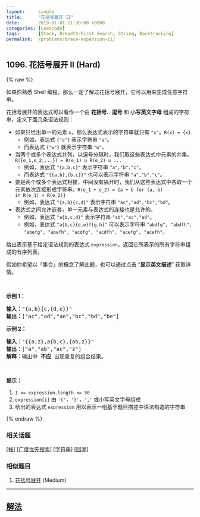 ```yaml
---
layout:     single
title:      "花括号展开 II"
date:       2019-01-01 21:30:00 +0800
categories: [Leetcode]
tags:       [Stack, Breadth-First Search, String, Backtracking]
permalink:  /problems/brace-expansion-ii/
---
```


## 1096. 花括号展开 II (Hard)

{% raw %}

<p>如果你熟悉 Shell 编程，那么一定了解过花括号展开，它可以用来生成任意字符串。</p>

<p>花括号展开的表达式可以看作一个由 <strong>花括号</strong>、<strong>逗号</strong> 和 <strong>小写英文字母</strong> 组成的字符串，定义下面几条语法规则：</p>

<ul>
	<li>如果只给出单一的元素 <code>x</code>，那么表达式表示的字符串就只有 <code>"x"</code>。<code>R(x) = {x}</code>
	<ul>
		<li>例如，表达式 <code>{"a"}</code> 表示字符串 <code>"a"</code>。</li>
		<li>而表达式 <code>{"w"}</code> 就表示字符串 <code>"w"</code>。</li>
	</ul>
	</li>
	<li>当两个或多个表达式并列，以逗号分隔时，我们取这些表达式中元素的并集。<code>R({e_1,e_2,...}) = R(e_1) ∪ R(e_2) ∪ ...</code>
	<ul>
		<li>例如，表达式 <code>"{a,b,c}"</code> 表示字符串 <code>"a","b","c"</code>。</li>
		<li>而表达式 <code>"{{a,b},{b,c}}"</code> 也可以表示字符串 <code>"a","b","c"</code>。</li>
	</ul>
	</li>
	<li>要是两个或多个表达式相接，中间没有隔开时，我们从这些表达式中各取一个元素依次连接形成字符串。<code>R(e_1 + e_2) = {a + b for (a, b) in R(e_1) × R(e_2)}</code>
	<ul>
		<li>例如，表达式 <code>"{a,b}{c,d}"</code> 表示字符串 <code>"ac","ad","bc","bd"</code>。</li>
	</ul>
	</li>
	<li>表达式之间允许嵌套，单一元素与表达式的连接也是允许的。
	<ul>
		<li>例如，表达式 <code>"a{b,c,d}"</code> 表示字符串 <code>"ab","ac","ad"​​​​​​</code>。</li>
		<li>例如，表达式 <code>"a{b,c}{d,e}f{g,h}"</code> 可以表示字符串 <code>"abdfg", "abdfh", "abefg", "abefh", "acdfg", "acdfh", "acefg", "acefh"</code>。</li>
	</ul>
	</li>
</ul>

<p>给出表示基于给定语法规则的表达式 <code>expression</code>，返回它所表示的所有字符串组成的有序列表。</p>

<p>假如你希望以「集合」的概念了解此题，也可以通过点击 “<strong>显示英文描述</strong>” 获取详情。</p>

<p> </p>

<p><strong>示例 1：</strong></p>

<pre>
<strong>输入：</strong>"{a,b}{c,{d,e}}"
<strong>输出：</strong>["ac","ad","ae","bc","bd","be"]</pre>

<p><strong>示例 2：</strong></p>

<pre>
<strong>输入：</strong>"{{a,z},a{b,c},{ab,z}}"
<strong>输出：</strong>["a","ab","ac","z"]
<strong>解释：</strong>输出中 <strong>不应 </strong>出现重复的组合结果。
</pre>

<p> </p>

<p><strong>提示：</strong></p>

<ol>
	<li><code>1 <= expression.length <= 50</code></li>
	<li><code>expression[i]</code> 由 <code>'{'</code>，<code>'}'</code>，<code>','</code> 或小写英文字母组成</li>
	<li>给出的表达式 <code>expression</code> 用以表示一组基于题目描述中语法构造的字符串</li>
</ol>

{% endraw %}

### 相关话题
  [[栈](https://github.com/awesee/leetcode/tree/main/tag/stack/README.md)]
  [[广度优先搜索](https://github.com/awesee/leetcode/tree/main/tag/breadth-first-search/README.md)]
  [[字符串](https://github.com/awesee/leetcode/tree/main/tag/string/README.md)]
  [[回溯](https://github.com/awesee/leetcode/tree/main/tag/backtracking/README.md)]

### 相似题目
  1. [花括号展开](/problems/brace-expansion) (Medium)

---

## [解法](https://github.com/awesee/leetcode/tree/main/problems/brace-expansion-ii)
